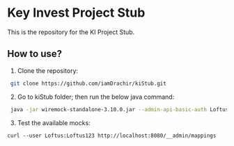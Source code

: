 # Key Invest Project Stub
This is the repository for the KI Project Stub.

## How to use?
1. Clone the repository:
```bash
 git clone https://github.com/iamDrachir/kiStub.git
```

2. Go to kiStub folder; then run the below java command:
```bash
 java -jar wiremock-standalone-3.10.0.jar --admin-api-basic-auth Loftus:Loftus123
```

3. Test the available mocks:
```
curl --user Loftus:Loftus123 http://localhost:8080/__admin/mappings   
```
